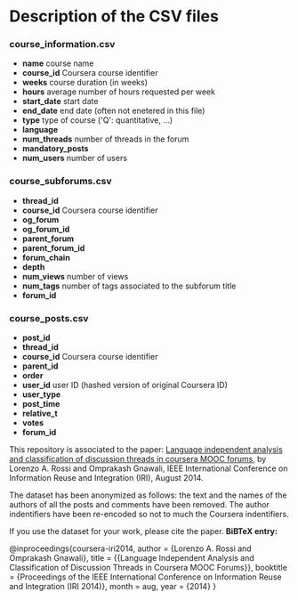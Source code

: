 # Description of the CSV files

### course_information.csv
* __name__ course name
* __course_id__ Coursera course identifier
* __weeks__ course duration (in weeks)
* __hours__ average number of hours requested per week
* __start_date__ start date
* __end_date__ end date (often not enetered in this file)
* __type__ type of course ('Q': quantitative, ...)
* __language__
* __num_threads__ number of threads in the forum
* __mandatory_posts__ 
* __num_users__ number of users

### course_subforums.csv
* __thread_id__
* __course_id__ Coursera course identifier
* __og_forum__
* __og_forum_id__
* __parent_forum__
* __parent_forum_id__
* __forum_chain__
* __depth__
* __num_views__ number of views
* __num_tags__ number of tags associated to the subforum title
* __forum_id__

### course_posts.csv
* __post_id__
* __thread_id__
* __course_id__ Coursera course identifier
* __parent_id__
* __order__
* __user_id__ user ID (hashed version of original Coursera ID)
* __user_type__
* __post_time__
* __relative_t__
* __votes__
* __forum_id__


This repository is associated to the paper:
[Language independent analysis and classification of discussion threads in coursera MOOC forums](http://www2.cs.uh.edu/~gnawali/papers/coursera-iri2014-abstract.html), by Lorenzo A. Rossi and Omprakash Gnawali, IEEE International Conference on Information Reuse and Integration (IRI), August 2014.

The dataset has been anonymized as follows: the text and the names of the authors of all the posts and comments have been removed. The author indentifiers have been re-encoded so not to much the Coursera indentifiers.

If you use the dataset for your work, please cite the paper. __BiBTeX entry:__

@inproceedings{coursera-iri2014,
   author = {Lorenzo A. Rossi and Omprakash Gnawali},
   title = {{Language Independent Analysis and Classification of Discussion Threads in Coursera MOOC Forums}},
   booktitle = {Proceedings of the IEEE International Conference on Information Reuse and Integration (IRI 2014)},
   month = aug,
   year = {2014}
}
